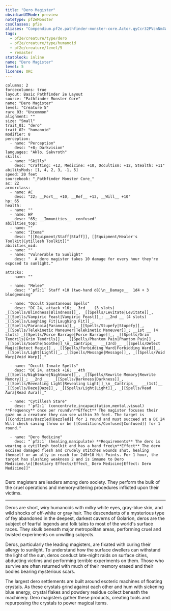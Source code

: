 ```yaml
---
title: "Dero Magister"
obsidianUIMode: preview
noteType: pf2eMonster
cssClasses: pf2e
aliases: "Compendium.pf2e.pathfinder-monster-core.Actor.qyCcr32PVcnNm4Wr" 
tags:
  - pf2e/creature/type/dero
  - pf2e/creature/type/humanoid
  - pf2e/creature/level/5
  - remaster
statblock: inline
name: "Dero Magister"
level: 5
license: ORC
---
```


```statblock
columns: 2
forcecolumns: true
layout: Basic Pathfinder 2e Layout
source: "Pathfinder Monster Core"
name: "Dero Magister"
level: "Creature 5"
rare_03: "Uncommon"
alignment: ""
size: "Small"
trait_01: "dero"
trait_02: "humanoid"
modifier: 8
perception:
  - name: "Perception"
    desc: "+8; Darkvision"
languages: "Aklo, Sakvroth"
skills:
  - name: "Skills"
    desc: "Crafting: +12, Medicine: +10, Occultism: +12, Stealth: +11"
abilityMods: [1, 4, 2, 3, -1, 5]
speed: 20 feet
sourcebook: "_Pathfinder Monster Core_"
ac: 22
armorclass:
  - name: AC
    desc: "22; __Fort__ +10, __Ref__ +13, __Will__ +10"
hp: 65
health:
  - name: ""
  - name: HP
    desc: "65; __Immunities__  confused"
abilities_top:
  - name: ""
  - name: "Items"
    desc: "[[Equipment/Staff|Staff]], [[Equipment/Healer's Toolkit|Cytillesh Toolkit]]"
abilities_mid:
  - name: ""
  - name: "Vulnerable to Sunlight"
    desc: "  A dero magister takes 10 damage for every hour they're exposed to sunlight."

attacks:
  - name: ""

  - name: "Melee"
    desc: "`pf2:1` Staff +10 (two-hand d8)\n__Damage__  1d4 + 3 bludgeoning"

  - name: "Occult Spontaneous Spells"
    desc: "DC 24, attack +16; __3rd __ (3 slots) _[[Spells/Blindness|Blindness]]_, _[[Spells/Levitate|Levitate]]_, _[[Spells/Vampiric Feast|Vampiric Feast]]_; __2nd __ (4 slots) _[[Spells/Laughing Fit|Laughing Fit]]_, _[[Spells/Paranoia|Paranoia]]_, _[[Spells/Stupefy|Stupefy]]_, _[[Spells/Telekinetic Maneuver|Telekinetic Maneuver]]_; __1st __ (4 slots) _[[Spells/Force Barrage|Force Barrage]]_, _[[Spells/Grim Tendrils|Grim Tendrils]]_, _[[Spells/Phantom Pain|Phantom Pain]]_, _[[Spells/Soothe|Soothe]]_\n__Cantrips__  __(3rd)__ _[[Spells/Detect Magic|Detect Magic]]_, _[[Spells/Forbidding Ward|Forbidding Ward]]_, _[[Spells/Light|Light]]_, _[[Spells/Message|Message]]_, _[[Spells/Void Warp|Void Warp]]_"

  - name: "Occult Innate Spells"
    desc: "DC 24, attack +16; __4th __  _[[Spells/Nightmare|Nightmare]]_, _[[Spells/Rewrite Memory|Rewrite Memory]]_; __2nd __  _[[Spells/Darkness|Darkness]]_, _[[Spells/Revealing Light|Revealing Light]]_\n__Cantrips__  __(1st)__ _[[Spells/Daze|Daze]]_, _[[Spells/Light|Light]]_, _[[Spells/Read Aura|Read Aura]]_"

  - name: "Cytillesh Stare"
    desc: "`pf2:1` (concentrate,incapacitation,mental,visual) **Frequency** once per round\n**Effect** The magister focuses their gaze on a creature they can see within 30 feet. The target is [[Conditions/Dazzled|Dazzled]] for 1 round and must succeed at a DC 24 Will check saving throw or be [[Conditions/Confused|Confused]] for 1 round."

  - name: "Dero Medicine"
    desc: "`pf2:1` (healing,manipulate) **Requirements** The dero is wearing a cytillesh toolkit and has a hand free\n**Effect** The dero excises damaged flesh and crudely stitches wounds shut, healing themself or an ally in reach for 2d8+10 Hit Points. For 1 hour, the target has slashing weakness 2 and is immune to Dero Medicine.\n[[Bestiary Effects/Effect_ Dero Medicine|Effect: Dero Medicine]]"
 
```



Dero magisters are leaders among dero society. They perform the bulk of the cruel operations and memory-altering procedures inflicted upon their victims.

* * *

Deros are short, wiry humanoids with milky white eyes, gray-blue skin, and wild shocks of off-white or gray hair. The descendants of a mysterious type of fey abandoned in the deepest, darkest caverns of Golarion, deros are the subject of fearful legends and folk tales to most of the world's surface races. They skulk beneath major metropolitan areas, performing cruel and twisted experiments on unwilling subjects.

Deros, particularly the leading magisters, are fixated with curing their allergy to sunlight. To understand how the surface dwellers can withstand the light of the sun, deros conduct late-night raids on surface cities, abducting victims and performing terrible experiments on them. Those who survive are often returned with much of their memory erased and their bodies bearing mysterious scars.

The largest dero settlements are built around esoteric machines of floating crystals. As these crystals grind against each other and hum with sickening blue energy, crystal flakes and powdery residue collect beneath the machinery. Dero magisters gather these products, creating tools and repurposing the crystals to power magical items.
